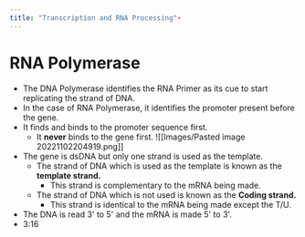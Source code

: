 ```yaml
---
title: "Transcription and RNA Processing"-
---
```


# RNA Polymerase
- The DNA Polymerase identifies the RNA Primer as its cue to start replicating the strand of DNA.
- In the case of RNA Polymerase, it identifies the promoter present before the gene.
- It finds and binds to the promoter sequence first.
	- It **never** binds to the gene first.
![[Images/Pasted image 20221102204919.png]]
- The gene is dsDNA but only one strand is used as the template.
	- The strand of DNA which is used as the template is known as the **template strand.**
		- This strand is complementary to the mRNA being made.
	- The strand of DNA which is not used is known as the **Coding strand.**
		- This strand is identical to the mRNA being made except the T/U.
- The DNA is read 3' to 5' and the mRNA is made 5' to 3'.
-  3:16